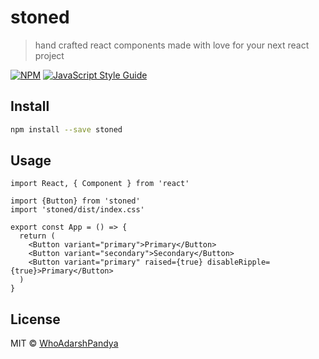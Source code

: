 # stoned

> hand crafted react components made with love for your next react project

[![NPM](https://img.shields.io/npm/v/stoned.svg)](https://www.npmjs.com/package/stoned) [![JavaScript Style Guide](https://img.shields.io/badge/code_style-standard-brightgreen.svg)](https://standardjs.com)

## Install

```bash
npm install --save stoned
```

## Usage

```tsx
import React, { Component } from 'react'

import {Button} from 'stoned'
import 'stoned/dist/index.css'

export const App = () => {
  return (
    <Button variant="primary">Primary</Button>
    <Button variant="secondary">Secondary</Button>
    <Button variant="primary" raised={true} disableRipple={true}>Primary</Button>
  )
}
```

## License

MIT © [WhoAdarshPandya](https://github.com/WhoAdarshPandya)
